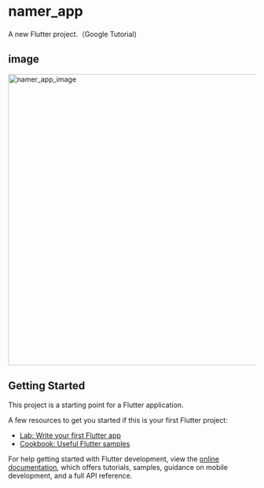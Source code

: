 # namer_app

A new Flutter project.（Google Tutorial)

## image
<img width="593" alt="namer_app_image" src="https://github.com/onigiri86/Flutter_Apps/assets/117103737/a4870606-3c54-48a1-9983-cff4e3284632">

## Getting Started

This project is a starting point for a Flutter application.

A few resources to get you started if this is your first Flutter project:

- [Lab: Write your first Flutter app](https://docs.flutter.dev/get-started/codelab)
- [Cookbook: Useful Flutter samples](https://docs.flutter.dev/cookbook)

For help getting started with Flutter development, view the
[online documentation](https://docs.flutter.dev/), which offers tutorials,
samples, guidance on mobile development, and a full API reference.

